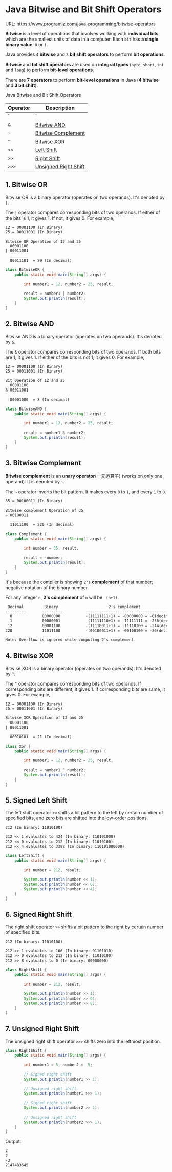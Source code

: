 # Java Bitwise and Bit Shift Operators

URL: https://www.programiz.com/java-programming/bitwise-operators

**Bitwise** is a level of operations that involves working with **individual bits**, which are the smallest units of data in a computer. Each `bit` has **a single binary value**: `0` or `1`. 

Java provides `4` **bitwise** and `3` **bit shift operators** to perform **bit operations**.

**Bitwise** and **bit shift operators** are used on **integral types** (`byte`, `short`, `int` and `long`) to perform **bit-level operations**.

There are **7 operators** to perform **bit-level operations** in Java (**4 bitwise** and **3 bit shift**).

Java Bitwise and Bit Shift Operators

| Operator | Description                                                  |
| -------- | ------------------------------------------------------------ |
| `|`      | [Bitwise OR](https://www.programiz.com/java-programming/bitwise-operators#or) |
| `&`      | [Bitwise AND](https://www.programiz.com/java-programming/bitwise-operators#and) |
| `~`      | [Bitwise Complement](https://www.programiz.com/java-programming/bitwise-operators#complement) |
| `^`      | [Bitwise XOR](https://www.programiz.com/java-programming/bitwise-operators#xor) |
| `<<`     | [Left Shift](https://www.programiz.com/java-programming/bitwise-operators#left-shift) |
| `>>`     | [Right Shift](https://www.programiz.com/java-programming/bitwise-operators#right-shift) |
| `>>>`    | [Unsigned Right Shift](https://www.programiz.com/java-programming/bitwise-operators#unsigned-right-shift) |


## 1. Bitwise OR

Bitwise OR is a binary operator (operates on two operands). It's denoted by `|`.

The `|` operator compares corresponding bits of two operands. If either of the bits is 1, it gives 1. If not, it gives 0. For example,

```txt
12 = 00001100 (In Binary)
25 = 00011001 (In Binary)

Bitwise OR Operation of 12 and 25
  00001100
| 00011001
  ________
  00011101  = 29 (In decimal)
```

```java
class BitwiseOR {
    public static void main(String[] args) {
    	
    	int number1 = 12, number2 = 25, result;
    	
    	result = number1 | number2;
    	System.out.println(result);
    }
}
```

## 2. Bitwise AND

Bitwise AND is a binary operator (operates on two operands). It's denoted by `&`.

The `&` operator compares corresponding bits of two operands. If both bits are 1, it gives 1. If either of the bits is not 1, it gives 0. For example,

```txt
12 = 00001100 (In Binary)
25 = 00011001 (In Binary)

Bit Operation of 12 and 25
  00001100
& 00011001
  ________
  00001000  = 8 (In decimal)
```

```java
class BitwiseAND {
    public static void main(String[] args) {
    	
    	int number1 = 12, number2 = 25, result;
    	
    	result = number1 & number2;
    	System.out.println(result);
    }
}
```

## 3. Bitwise Complement

**Bitwise complement** is an **unary operator**(一元运算子) (works on only one operand). It is denoted by `~`.

The `~` operator inverts the bit pattern. It makes every `0` to `1`, and every `1` to `0`.

```txt
35 = 00100011 (In Binary)

Bitwise complement Operation of 35
~ 00100011 
  ________
  11011100  = 220 (In decimal)
```

```java
class Complement {
    public static void main(String[] args) {
    	
    	int number = 35, result;
    	
    	result = ~number;
    	System.out.println(result);
    }
}
```

It's because the compiler is showing `2's` **complement** of that number; negative notation of the binary number. 

For any integer `n`, **2's complement** of `n` will be `-(n+1)`.

```txt
 Decimal         Binary                      2's complement
---------       ---------          ---------------------------------------  
  0             00000000           -(11111111+1) = -00000000 = -0(decimal)
  1             00000001           -(11111110+1) = -11111111 = -256(decimal)
 12             00001100           -(11110011+1) = -11110100 = -244(decimal)
220             11011100           -(00100011+1) = -00100100 = -36(decimal)

Note: Overflow is ignored while computing 2's complement.
```

## 4. Bitwise XOR

Bitwise XOR is a binary operator (operates on two operands). It's denoted by `^`.

The `^` operator compares corresponding bits of two operands. If corresponding bits are different, it gives 1. If corresponding bits are same, it gives 0. For example,

```txt
12 = 00001100 (In Binary)
25 = 00011001 (In Binary)

Bitwise XOR Operation of 12 and 25
  00001100
| 00011001
  ________
  00010101  = 21 (In decimal)
```

```java
class Xor {
    public static void main(String[] args) {
    	
    	int number1 = 12, number2 = 25, result;
    	
    	result = number1 ^ number2;
    	System.out.println(result);
    }
}
```

## 5. Signed Left Shift

The left shift operator `<<` shifts a bit pattern to the left by certain number of specified bits, and zero bits are shifted into the low-order positions.

```txt
212 (In binary: 11010100)

212 << 1 evaluates to 424 (In binary: 110101000)
212 << 0 evaluates to 212 (In binary: 11010100)
212 << 4 evaluates to 3392 (In binary: 110101000000)
```

```java
class LeftShift {
    public static void main(String[] args) {
    	
    	int number = 212, result;
    	
    	System.out.println(number << 1);
    	System.out.println(number << 0);
    	System.out.println(number << 4);
    }
}
```

## 6. Signed Right Shift

The right shift operator `>>` shifts a bit pattern to the right by certain number of specified bits.

```txt
212 (In binary: 11010100)

212 >> 1 evaluates to 106 (In binary: 01101010)
212 >> 0 evaluates to 212 (In binary: 11010100)
212 >> 8 evaluates to 0 (In binary: 00000000)
```

```java
class RightShift {
    public static void main(String[] args) {
    	
    	int number = 212, result;
    	
    	System.out.println(number >> 1);
    	System.out.println(number >> 0);
    	System.out.println(number >> 8);
    }
}
```

## 7. Unsigned Right Shift

The unsigned right shift operator `>>>` shifts zero into the leftmost position.

```java
class RightShift {
    public static void main(String[] args) {
    	
    	int number1 = 5, number2 = -5;
    	
    	// Signed right shift 
    	System.out.println(number1 >> 1);
    	
    	// Unsigned right shift
    	System.out.println(number1 >>> 1);
    	
    	// Signed right shift 
    	System.out.println(number2 >> 1);
    	
    	// Unsigned right shift
    	System.out.println(number2 >>> 1);
    }
}
```

Output:

```txt
2
2
-3
2147483645
```
